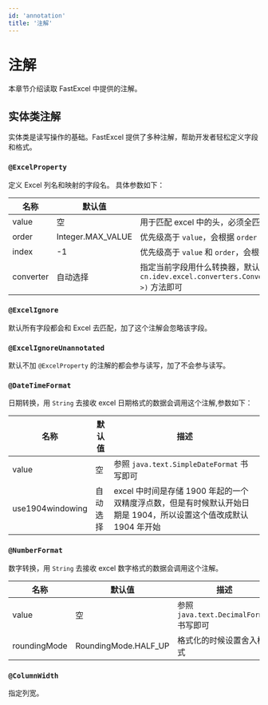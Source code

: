 ```yaml
---
id: 'annotation'
title: '注解'
---
```


# 注解

本章节介绍读取 FastExcel 中提供的注解。

## 实体类注解

实体类是读写操作的基础。FastExcel 提供了多种注解，帮助开发者轻松定义字段和格式。

### **`@ExcelProperty`**

定义 Excel 列名和映射的字段名。 具体参数如下：

| 名称        | 默认值               | 描述                                                                                                                                            |
|-----------|-------------------|-----------------------------------------------------------------------------------------------------------------------------------------------|
| value     | 空                 | 用于匹配 excel 中的头，必须全匹配,如果有多行头，会匹配最后一行头                                                                                                          |
| order     | Integer.MAX_VALUE | 优先级高于 `value`，会根据 `order` 的顺序来匹配实体和 excel 中数据的顺序                                                                                              |
| index     | &#45;1            | 优先级高于 `value` 和 `order`，会根据 `index` 直接指定到 excel 中具体的哪一列                                                                                       |
| converter | 自动选择              | 指定当前字段用什么转换器，默认会自动选择。读的情况下只要实现 `cn.idev.excel.converters.Converter#convertToJavaData(com.idev.excel.converters.ReadConverterContext<?>)` 方法即可 |

### `@ExcelIgnore`

默认所有字段都会和 Excel 去匹配，加了这个注解会忽略该字段。

### `@ExcelIgnoreUnannotated`

默认不加 `@ExcelProperty` 的注解的都会参与读写，加了不会参与读写。

### **`@DateTimeFormat`**

日期转换，用 `String` 去接收 excel 日期格式的数据会调用这个注解,参数如下：

| 名称               | 默认值  | 描述                                                                   |
|------------------|------|----------------------------------------------------------------------|
| value            | 空    | 参照 `java.text.SimpleDateFormat` 书写即可                                 |
| use1904windowing | 自动选择 | excel 中时间是存储 1900 年起的一个双精度浮点数，但是有时候默认开始日期是 1904，所以设置这个值改成默认 1904 年开始 |

### **`@NumberFormat`**

数字转换，用 `String` 去接收 excel 数字格式的数据会调用这个注解。

| 名称           | 默认值                  | 描述                                |
|--------------|----------------------|-----------------------------------|
| value        | 空                    | 参照 `java.text.DecimalFormat` 书写即可 |
| roundingMode | RoundingMode.HALF_UP | 格式化的时候设置舍入模式                      |

### **`@ColumnWidth`**

指定列宽。
